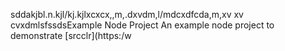 sddakjbl.n.kjl/kj.kjlxcxcx,,m,.dxvdm,l/mdcxdfcda,m,xv xv cvxdmlsfssdsExample Node Project
An example node project to demonstrate [srcclr](https:/w

